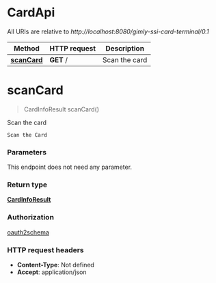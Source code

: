 # CardApi

All URIs are relative to *http://localhost:8080/gimly-ssi-card-terminal/0.1*

Method | HTTP request | Description
------------- | ------------- | -------------
[**scanCard**](CardApi.md#scanCard) | **GET** / | Scan the card


<a name="scanCard"></a>
# **scanCard**
> CardInfoResult scanCard()

Scan the card

    Scan the Card

### Parameters
This endpoint does not need any parameter.

### Return type

[**CardInfoResult**](../io.gimly.generated.card.model/CardInfoResult.md)

### Authorization

[oauth2schema](../README.md#oauth2schema)

### HTTP request headers

- **Content-Type**: Not defined
- **Accept**: application/json

